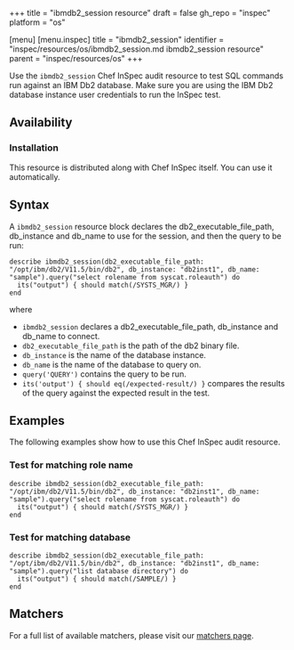 +++
title = "ibmdb2_session resource"
draft = false
gh_repo = "inspec"
platform = "os"

[menu]
  [menu.inspec]
    title = "ibmdb2_session"
    identifier = "inspec/resources/os/ibmdb2_session.md ibmdb2_session resource"
    parent = "inspec/resources/os"
+++

Use the `ibmdb2_session` Chef InSpec audit resource to test SQL commands run against an IBM Db2 database.
Make sure you are using the IBM Db2 database instance user credentials to run the InSpec test.

## Availability

### Installation

This resource is distributed along with Chef InSpec itself. You can use it automatically.

## Syntax

A `ibmdb2_session` resource block declares the db2_executable_file_path, db_instance and db_name to use for the session, and then the query to be run:

    describe ibmdb2_session(db2_executable_file_path: "/opt/ibm/db2/V11.5/bin/db2", db_instance: "db2inst1", db_name: "sample").query("select rolename from syscat.roleauth") do
      its("output") { should match(/SYSTS_MGR/) }
    end

where

- `ibmdb2_session` declares a db2_executable_file_path, db_instance and db_name to connect.
- `db2_executable_file_path` is the path of the db2 binary file.
- `db_instance` is the name of the database instance.
- `db_name` is the name of the database to query on.
- `query('QUERY')` contains the query to be run.
- `its('output') { should eq(/expected-result/) }` compares the results of the query against the expected result in the test.

## Examples

The following examples show how to use this Chef InSpec audit resource.

### Test for matching role name

    describe ibmdb2_session(db2_executable_file_path: "/opt/ibm/db2/V11.5/bin/db2", db_instance: "db2inst1", db_name: "sample").query("select rolename from syscat.roleauth") do
      its("output") { should match(/SYSTS_MGR/) }
    end

### Test for matching database

    describe ibmdb2_session(db2_executable_file_path: "/opt/ibm/db2/V11.5/bin/db2", db_instance: "db2inst1", db_name: "sample").query("list database directory") do
      its("output") { should match(/SAMPLE/) }
    end

## Matchers

For a full list of available matchers, please visit our [matchers page](/inspec/matchers/).

